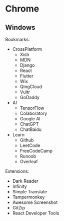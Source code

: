 # Chrome

## Windows

Bookmarks:

*   CrossPlatform
    *   Xish
    *   MDN
    *   Django
    *   React
    *   Flutter
    *   Wix
    *   QingCloud
    *   Vultr
    *   GoDaddy
*   AI
    *   TensorFlow
    *   Colaboratory
    *   Google AI
    *   ChatGPT
    *   ChatBaidu
*   Learn
    *   Github
    *   LeetCode
    *   FreeCodeCamp
    *   Runoob
    *   Overleaf

Extensions:

*   Dark Reader
*   Infinity
*   Simple Translate
*   Tampermonkey
*   Awesome Screenshot
*   GitZip
*   React Developer Tools
